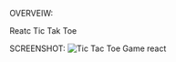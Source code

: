 
OVERVEIW:

Reatc Tic Tak Toe



SCREENSHOT:
![Tic Tac Toe Game react](https://github.com/user-attachments/assets/c7edc70d-196e-40e2-aefc-c215000a3461)
